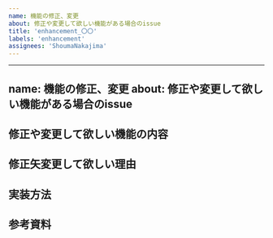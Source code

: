 ```yaml
---
name: 機能の修正、変更
about: 修正や変更して欲しい機能がある場合のissue
title: 'enhancement_〇〇'
labels: 'enhancement'
assignees: 'ShoumaNakajima'
---
```


---
name: 機能の修正、変更
about: 修正や変更して欲しい機能がある場合のissue
---

## 修正や変更して欲しい機能の内容

## 修正矢変更して欲しい理由

## 実装方法

## 参考資料
